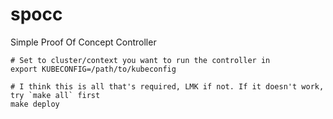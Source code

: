 # spocc
Simple Proof Of Concept Controller

```
# Set to cluster/context you want to run the controller in
export KUBECONFIG=/path/to/kubeconfig

# I think this is all that's required, LMK if not. If it doesn't work, try `make all` first
make deploy
```
